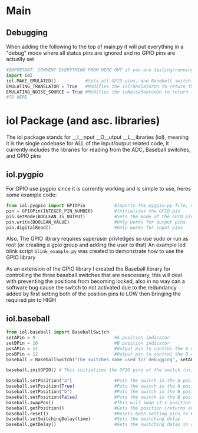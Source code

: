 # Main
## Debugging
When adding the following to the top of main.py it will put everything in a "debug" mode where all status pins are ignored and no GPIO pins are actually set
``` python
#IMPORTANT: COMMENT EVERYTHING FROM HERE OUT if you are testing/running the code on the real thing
import iol
iol.MAKE_EMULATED()           #Sets all GPIO pins, and Baseball switch to emulated mode
EMULATING_TRANSLATOR = True   #Modifies the isTranslatorOn to return the correct value every time (ignoring status pins)
EMULATING_NOISE_SOURCE = True #Modifies the isNoiseSourceOn to return the correct value every time (ignoring status pins)
#TO HERE
```
# iol Package (and asc. libraries)
The iol package stands for __I__nput __O__utput __L__ibraries (iol), meaning it is the single codebase for ALL of the input/output related code, it currently includes the libraries for reading from the ADC, Baseball switches, and GPIO pins
## iol.pygpio
For GPIO use pygpio since it is currently working and is simple to use, heres some example code:
``` python
from iol.pygpio import GPIOPin           #Imports the pygpio.py file, make sure it is in the same directory as your script!
pin = GPIOPin(INTEGER_PIN_NUMBER)        #Initializes the GPIO pin
pin.setMode(BOOLEAN_IS_OUTPUT)           #Sets the mode of the GPIO pin, False for input, True for output
pin.write(BOOLEAN_VALUE)                 #Only works for output pins
pin.digitalRead()                        #Only works for input pins
```
Also, The GPIO library requires superuser privledges so use sudo or run as root (or creating a gpio group and adding the user to that)
An example led blink script `blink_example.py` was created to demonstrate how to use the GPIO library

As an extension of the GPIO library I created the Baseball library for controlling the three baseball switches that are nescessary, this will deal with preventing the positions from becoming locked, also in no way can a software bug cause the switch to not activated due to the redundancy added by first setting both of the position pins to LOW then bringing the required pin to HIGH
## iol.baseball
``` python
from iol.baseball import BaseballSwitch
setAPin = 9                              #A position indicator
setBPin = 10                             #B position indicator
posAPin = 11                             #Output pin to control the A coil
posBPin = 12                             #Output pin to control the B coil
baseball = BaseballSwitch("The switches name used for debugging", setAPin, setBPin, posAPin, posBPin) #Initialize the switch

baseball.initGPIO() # This initializes the GPIO pins of the switch (using iol.pygpio)

baseball.setPosition("a")                #Puts the switch in the A position
baseball.setPosition(True)               #Puts the switch in the A position
baseball.setPosition("b")                #Puts the switch in the B position
baseball.setPosition(False)              #Puts the switch in the B position
baseball.swapPos()                       #This will swap it's position
baseball.getPosition()                   #Gets the position (returns an "a" or "b")
baseball.reset()                         #Resets both setting pins to False
baseball.setSwitchingDelay(time)         #Sets the switching delay
baseball.getDelay()                      #Gets the switching delay in seconds   
```
